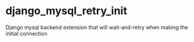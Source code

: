 # django_mysql_retry_init
Django mysql backend extension that will wait-and-retry when making the initial connection
